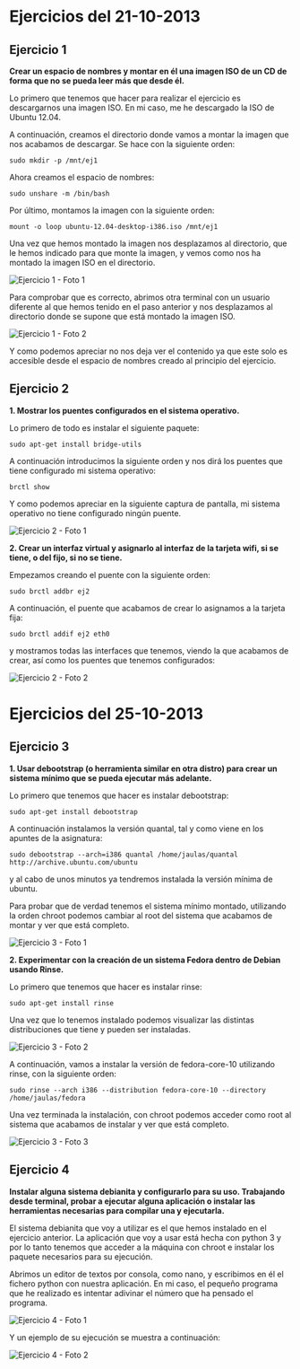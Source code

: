 # Ejercicios del 21-10-2013

## Ejercicio 1

**Crear un espacio de nombres y montar en él una imagen ISO de un CD de forma que no se pueda leer más que desde él.**

Lo primero que tenemos que hacer para realizar el ejercicio es descargarnos una imagen ISO. En mi caso, me he descargado la ISO de Ubuntu 12.04. 

A continuación, creamos el directorio donde vamos a montar la imagen que nos acabamos de descargar. Se hace con la siguiente orden: 

`sudo mkdir -p /mnt/ej1`

Ahora creamos el espacio de nombres:

`sudo unshare -m /bin/bash`

Por último, montamos la imagen con la siguiente orden:

`mount -o loop ubuntu-12.04-desktop-i386.iso /mnt/ej1` 

Una vez que hemos montado la imagen nos desplazamos al directorio, que le hemos indicado para que monte la imagen, y vemos como nos ha montado la imagen ISO en el directorio. 

![Ejercicio 1 - Foto 1](http://ubuntuone.com/3m5ZfwNVmVUGa5kFwBdjgU)

Para comprobar que es correcto, abrimos otra terminal con un usuario diferente al que hemos tenido en el paso anterior y nos desplazamos al directorio donde se supone que está montado la imagen ISO. 

![Ejercicio 1 - Foto 2](http://ubuntuone.com/0QrJwgVSklMsXV3xj56SK4)

Y como podemos apreciar no nos deja ver el contenido ya que este solo es accesible desde el espacio de nombres creado al principio del ejercicio. 

## Ejercicio 2

**1. Mostrar los puentes configurados en el sistema operativo.**

Lo primero de todo es instalar el siguiente paquete:

`sudo apt-get install bridge-utils`

A continuación introducimos la siguiente orden y nos dirá los puentes que tiene configurado mi sistema operativo:

`brctl show`

Y como podemos apreciar en la siguiente captura de pantalla, mi sistema operativo no tiene configurado ningún puente.

![Ejercicio 2 - Foto 1](http://ubuntuone.com/4gP3Ivq5G25KuWItpdliQV)

**2. Crear un interfaz virtual y asignarlo al interfaz de la tarjeta wifi, si se tiene, o del fijo, si no se tiene.**

Empezamos creando el puente con la siguiente orden: 
 
`sudo brctl addbr ej2`

A continuación, el puente que acabamos de crear lo asignamos a la tarjeta fija:

`sudo brctl addif ej2 eth0`

y mostramos todas las interfaces que tenemos, viendo la que acabamos de crear, así como los puentes que tenemos configurados: 

![Ejercicio 2 - Foto 2](http://ubuntuone.com/2TV1GwXKhaNzckXM3b6fDY)

# Ejercicios del 25-10-2013

## Ejercicio 3

**1. Usar debootstrap (o herramienta similar en otra distro) para crear un sistema mínimo que se pueda ejecutar más adelante.**

Lo primero que tenemos que hacer es instalar debootstrap:

`sudo apt-get install debootstrap`

A continuación instalamos la versión quantal, tal y como viene en los apuntes de la asignatura: 

`sudo debootstrap --arch=i386 quantal /home/jaulas/quantal http://archive.ubuntu.com/ubuntu`

y al cabo de unos minutos ya tendremos instalada la versión mínima de ubuntu. 

Para probar que de verdad tenemos el sistema mínimo montado, utilizando la orden chroot podemos cambiar al root del sistema que acabamos de montar y ver que está completo.

![Ejercicio 3 - Foto 1](http://ubuntuone.com/2QlYO7cvnr0NOAWamVMLiT)

**2. Experimentar con la creación de un sistema Fedora dentro de Debian usando Rinse.**

Lo primero que tenemos que hacer es instalar rinse:

`sudo apt-get install rinse`

Una vez que lo tenemos instalado podemos visualizar las distintas distribuciones que tiene y pueden ser instaladas.

![Ejercicio 3 - Foto 2](http://ubuntuone.com/7FxQvkapA7UnQlru2TzZwx)

A continuación, vamos a instalar la versión de fedora-core-10 utilizando rinse, con la siguiente orden: 

`sudo rinse --arch i386 --distribution fedora-core-10 --directory /home/jaulas/fedora` 

Una vez terminada la instalación, con chroot podemos acceder como root al sistema que acabamos de instalar y ver que está completo.

![Ejercicio 3 - Foto 3](http://ubuntuone.com/5MhSoYYlcppW86X5aFLAxK)

## Ejercicio 4

**Instalar alguna sistema debianita y configurarlo para su uso. Trabajando desde terminal, probar a ejecutar alguna aplicación o instalar las herramientas necesarias para compilar una y ejecutarla.**

El sistema debianita que voy a utilizar es el que hemos instalado en el ejercicio anterior. La aplicación que voy a usar está hecha con python 3 y por lo tanto tenemos que acceder a la máquina con chroot e instalar los paquete necesarios para su ejecución. 

Abrimos un editor de textos por consola, como nano, y escribimos en él el fichero python con nuestra aplicación. En mi caso, el pequeño programa que he realizado es intentar adivinar el número que ha pensado el programa.

![Ejercicio 4 - Foto 1](http://ubuntuone.com/1r39hT7mledaV9RFpSjLcf)

Y un ejemplo de su ejecución se muestra a continuación:

![Ejercicio 4 - Foto 2](http://ubuntuone.com/3icZUUsNdFSg66ERbYP4Nl)
